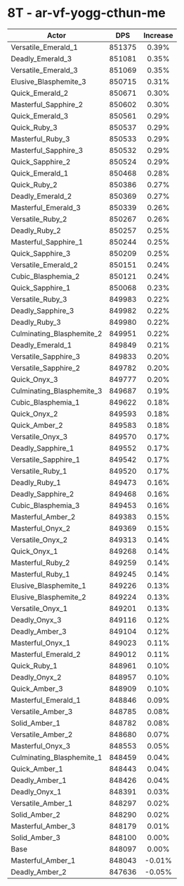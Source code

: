 # 8T - ar-vf-yogg-cthun-me
| Actor | DPS | Increase |
|---|:---:|:---:|
|Versatile_Emerald_1|851375|0.39%|
|Deadly_Emerald_3|851081|0.35%|
|Versatile_Emerald_3|851069|0.35%|
|Elusive_Blasphemite_3|850715|0.31%|
|Quick_Emerald_2|850671|0.30%|
|Masterful_Sapphire_2|850602|0.30%|
|Quick_Emerald_3|850561|0.29%|
|Quick_Ruby_3|850537|0.29%|
|Masterful_Ruby_3|850533|0.29%|
|Masterful_Sapphire_3|850532|0.29%|
|Quick_Sapphire_2|850524|0.29%|
|Quick_Emerald_1|850468|0.28%|
|Quick_Ruby_2|850386|0.27%|
|Deadly_Emerald_2|850369|0.27%|
|Masterful_Emerald_3|850339|0.26%|
|Versatile_Ruby_2|850267|0.26%|
|Deadly_Ruby_2|850257|0.25%|
|Masterful_Sapphire_1|850244|0.25%|
|Quick_Sapphire_3|850209|0.25%|
|Versatile_Emerald_2|850151|0.24%|
|Cubic_Blasphemia_2|850121|0.24%|
|Quick_Sapphire_1|850068|0.23%|
|Versatile_Ruby_3|849983|0.22%|
|Deadly_Sapphire_3|849982|0.22%|
|Deadly_Ruby_3|849980|0.22%|
|Culminating_Blasphemite_2|849951|0.22%|
|Deadly_Emerald_1|849849|0.21%|
|Versatile_Sapphire_3|849833|0.20%|
|Versatile_Sapphire_2|849782|0.20%|
|Quick_Onyx_3|849777|0.20%|
|Culminating_Blasphemite_3|849687|0.19%|
|Cubic_Blasphemia_1|849622|0.18%|
|Quick_Onyx_2|849593|0.18%|
|Quick_Amber_2|849583|0.18%|
|Versatile_Onyx_3|849570|0.17%|
|Deadly_Sapphire_1|849552|0.17%|
|Versatile_Sapphire_1|849542|0.17%|
|Versatile_Ruby_1|849520|0.17%|
|Deadly_Ruby_1|849473|0.16%|
|Deadly_Sapphire_2|849468|0.16%|
|Cubic_Blasphemia_3|849453|0.16%|
|Masterful_Amber_2|849383|0.15%|
|Masterful_Onyx_2|849369|0.15%|
|Versatile_Onyx_2|849313|0.14%|
|Quick_Onyx_1|849268|0.14%|
|Masterful_Ruby_2|849259|0.14%|
|Masterful_Ruby_1|849245|0.14%|
|Elusive_Blasphemite_1|849226|0.13%|
|Elusive_Blasphemite_2|849224|0.13%|
|Versatile_Onyx_1|849201|0.13%|
|Deadly_Onyx_3|849116|0.12%|
|Deadly_Amber_3|849104|0.12%|
|Masterful_Onyx_1|849023|0.11%|
|Masterful_Emerald_2|849012|0.11%|
|Quick_Ruby_1|848961|0.10%|
|Deadly_Onyx_2|848957|0.10%|
|Quick_Amber_3|848909|0.10%|
|Masterful_Emerald_1|848846|0.09%|
|Versatile_Amber_3|848785|0.08%|
|Solid_Amber_1|848782|0.08%|
|Versatile_Amber_2|848680|0.07%|
|Masterful_Onyx_3|848553|0.05%|
|Culminating_Blasphemite_1|848459|0.04%|
|Quick_Amber_1|848443|0.04%|
|Deadly_Amber_1|848426|0.04%|
|Deadly_Onyx_1|848391|0.03%|
|Versatile_Amber_1|848297|0.02%|
|Solid_Amber_2|848290|0.02%|
|Masterful_Amber_3|848179|0.01%|
|Solid_Amber_3|848100|0.00%|
|Base|848097|0.00%|
|Masterful_Amber_1|848043|-0.01%|
|Deadly_Amber_2|847636|-0.05%|
